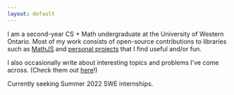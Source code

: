 ```yaml
---
layout: default
---
```


I am a second-year CS + Math undergraduate at the University of Western Ontario.
Most of my work consists of open-source contributions to libraries such as [MathJS](https://mathjs.org) and
[personal projects](/projects) that I find useful and/or fun.

I also occasionally write about interesting topics and problems I've come across. 
(Check them out [here](/posts)!)

Currently seeking Summer 2022 SWE internships.